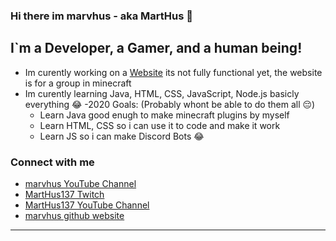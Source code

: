 ### Hi there im marvhus - aka MartHus 👋

## I`m a Developer, a Gamer, and a human being!
- Im curently working on a [Website](https://thesaltyboys.github.io) its not fully functional yet,
the website is for a group in minecraft
- Im curently learning Java, HTML, CSS, JavaScript, Node.js  basicly everything 😂
-2020 Goals: (Probably whont be able to do them all 😔)
    - Learn Java good enugh to make minecraft plugins by myself
    - Learn HTML, CSS so i can use it to code and make it work
    - Learn JS so i can make Discord Bots 😂

### Connect with me
- [marvhus YouTube Channel](https://www.youtube.com/channel/UCrMzOvZWrtzjLQxfWt_EzXw)
- [MartHus137 Twitch](https://twitch.tv/MartHus137)
- [MartHus137 YouTube Channel](https://www.youtube.com/channel/UC3GprUkYhIu5ZnU6ASLWoDg)
- [marvhus github website](https://marvhus.github.io)

---

